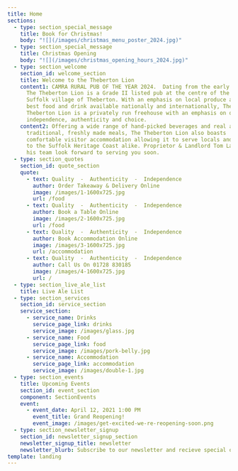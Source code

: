 ```yaml
---
title: Home
sections:
  - type: section_special_message
    title: Book for Christmas!
    body: "![](/images/christmas_menu_poster_2024.jpg)"
  - type: section_special_message
    title: Christmas Opening
    body: "![](/images/christmas_opening_hours_2024.jpg)"
  - type: section_welcome
    section_id: welcome_section
    title: Welcome to the Theberton Lion
    content1: CAMRA RURAL PUB OF THE YEAR 2024.  Dating from the early 19th century,
      The Theberton Lion is a Grade II listed pub at the centre of the tranquil
      Suffolk village of Theberton. With an emphasis on local produce and the
      best food and drink available nationally and internationally, The
      Theberton Lion is a privately run freehouse with an emphasis on quality,
      independence, authenticity and choice.
    content2: Offering a wide range of hand-picked beverages and real ales alongside
      traditional, freshly made meals, The Theberton Lion also boasts
      comfortable visitor accommodation allowing it to serve locals and visitors
      to the Suffolk Heritage Coast alike. Proprietor & Landlord Tom Lagden and
      his team look forward to serving you soon.
  - type: section_quotes
    section_id: quote_section
    quote:
      - text: Quality  -  Authenticity  -  Independence
        author: Order Takeaway & Delivery Online
        image: /images/1-1600x725.jpg
        url: /food
      - text: Quality  -  Authenticity  -  Independence
        author: Book a Table Online
        image: /images/2-1600x725.jpg
        url: /food
      - text: Quality  -  Authenticity  -  Independence
        author: Book Accommodation Online
        image: /images/3-1600x725.jpg
        url: /accommodation
      - text: Quality  -  Authenticity  -  Independence
        author: Call Us On 01728 830185
        image: /images/4-1600x725.jpg
        url: /
  - type: section_live_ale_list
    title: Live Ale List
  - type: section_services
    section_id: service_section
    service_section:
      - service_name: Drinks
        service_page_link: drinks
        service_image: /images/glass.jpg
      - service_name: Food
        service_page_link: food
        service_image: /images/pork-belly.jpg
      - service_name: Accommodation
        service_page_link: accommodation
        service_image: /images/double-1.jpg
  - type: section_events
    title: Upcoming Events
    section_id: event_section
    component: SectionEvents
    event:
      - event_date: April 12, 2021 1:00 PM
        event_title: Grand Reopening!
        event_image: /images/get-excited-we-re-reopening-soon.png
  - type: section_newsletter_signup
    section_id: newsletter_signup_section
    newsletter_signup_title: newsletter
    newsletter_blurb: Subscribe to our newsletter and recieve special offers and discounts
template: landing
---
```

